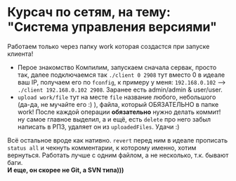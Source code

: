# Курсач по сетям, на тему: "Система управления версиями"
Работаем только через папку work которая создастся при запуске клиента! 
* Перое знакомство
Компилим, запускаем сначала сервак, просто так, далее подключаемся так `./client 0 2908` тут вместо 0 в идеале ваш IP, получаем его по `fconfig`, к примеру у меня: `192.168.0.102` --> `./client 192.168.0.102 2908`. Заранее есть admin/admin & user/user.
* `upload work/file` тут на месте `file` название любого, небольшого (да-да, не мучайте его :) ), файла, который ОБЯЗАТЕЛЬНО в папке work! После каждой операции **обязательно** нужно делать коммит! 
ну самое главное выделил, а и ещё, есть `delete` про него забыл написать в РПЗ, удаляет он из `uploadedFiles`. Удачи :)

Всё остальное вроде как нативно. `revert` перед ним в идеале прописать `status all` и чекнуть комментарии, к которому именно, хотим вернуться. Работать лучше с одним файлом, а не несколько, т.к. бывают баги.\
__И еще, он скорее не Git, а SVN типа)))__ 
